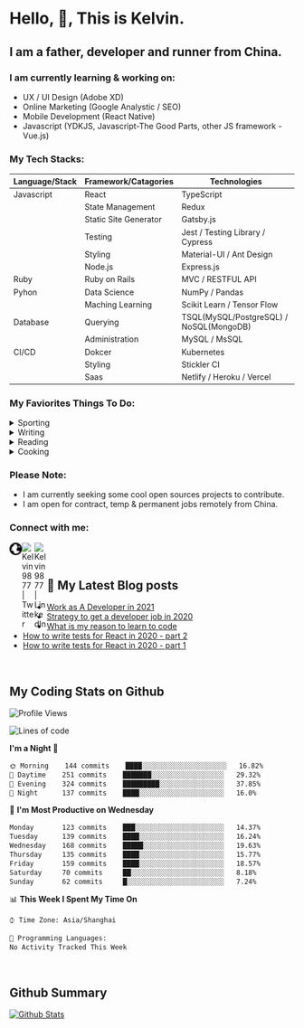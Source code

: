 # Hello, 👋, This is Kelvin.

## I am a father, developer and runner from China.

### I am currently learning & working on: 
  - UX / UI Design (Adobe XD)
  - Online Marketing (Google Analystic / SEO)
  - Mobile Development (React Native)
  - Javascript (YDKJS, Javascript-The Good Parts, other JS framework - Vue.js)
  
### My Tech Stacks:

| Language/Stack |  Framework/Catagories |  Technologies |
|----------------|-----------------------|---------------|
| Javascript | React | TypeScript | 
|            | State Management | Redux | 
|            | Static Site Generator | Gatsby.js | 
|            | Testing | Jest / Testing Library / Cypress |
|            | Styling | Material-UI / Ant Design |
|            | Node.js | Express.js |
| Ruby       | Ruby on Rails | MVC / RESTFUL API |
| Pyhon      | Data Science | NumPy / Pandas |
|            | Maching Learning | Scikit Learn / Tensor Flow|
| Database   | Querying | TSQL(MySQL/PostgreSQL) / NoSQL(MongoDB) | 
|            | Administration | MySQL / MsSQL |
| CI/CD      | Dokcer         | Kubernetes  |
|            | Styling        | Stickler CI |
|            | Saas           | Netlify / Heroku / Vercel |

    
### My Faviorites Things To Do:

<details>
  <summary>Sporting</summary>  
  
  - #### Running
    * Marathon
    * Jogging
    * Trail Running
  - #### Exercising
    * HIIT
    * Weight Lifting  
  - #### Swimming
</details>

<details>
  <summary>Writing</summary> 
  
  * Learn To Code
  * Job Searching
  * Technical Issues
</details>

<details>
  <summary>Reading</summary>  
  
  * Coding Relate
  * History (Ancient Greece / China / US)
  * Biograhy (Politician / Scientist / Businessman)
  * Nutrition (Cooking / Healthy Die / Exercising)
</details> 

<details>
  <summary>Cooking</summary> 
  
  * Cantonese Style
  * SiChun Style
  * Western Style  
</details> 

### Please Note: 
* I am currently seeking some cool open sources projects to contribute.
* I am open for contract, temp & permanent jobs remotely from China. 


### Connect with me:

[<img align="left" alt="kelvinliang.cn" width="22px" src="https://raw.githubusercontent.com/iconic/open-iconic/master/svg/globe.svg" />][website]
[<img align="left" alt="Kelvin9877 | Twitter" width="22px" src="https://cdn.jsdelivr.net/npm/simple-icons@v3/icons/twitter.svg" />][twitter]
[<img align="left" alt="Kelvin9877 | LinkedIn" width="22px" src="https://cdn.jsdelivr.net/npm/simple-icons@v3/icons/linkedin.svg" />][linkedin]

<br />
<br />

## 📕 My Latest Blog posts

<!-- BLOG-POST-LIST:START -->
- [Work as A Developer in 2021](https://dev.to/kelvin9877/work-as-a-developer-in-2021-2l)
- [Strategy to get a developer job in 2020](https://dev.to/kelvin9877/what-is-my-strategy-to-get-a-job-in-frontend-39gg)
- [What is my reason to learn to code](https://dev.to/kelvin9877/what-is-my-reason-to-learn-to-code-6k2)
- [How to write tests for React in 2020 - part 2](https://dev.to/kelvin9877/how-to-write-tests-for-react-in-2020-part-2-26h)
- [How to write tests for React in 2020 - part 1](https://dev.to/kelvin9877/how-to-write-tests-for-react-in-2020-4oai)
<!-- BLOG-POST-LIST:END -->

<br />

## My Coding Stats on Github

<!--START_SECTION:waka-->
![Profile Views](http://img.shields.io/badge/Profile%20Views-0-blue)

![Lines of code](https://img.shields.io/badge/From%20Hello%20World%20I%27ve%20Written-518135%20lines%20of%20code-blue)

**I'm a Night 🦉** 

```text
🌞 Morning    144 commits    ████░░░░░░░░░░░░░░░░░░░░░   16.82% 
🌆 Daytime    251 commits    ███████░░░░░░░░░░░░░░░░░░   29.32% 
🌃 Evening    324 commits    █████████░░░░░░░░░░░░░░░░   37.85% 
🌙 Night      137 commits    ████░░░░░░░░░░░░░░░░░░░░░   16.0%

```
📅 **I'm Most Productive on Wednesday** 

```text
Monday       123 commits    ███░░░░░░░░░░░░░░░░░░░░░░   14.37% 
Tuesday      139 commits    ████░░░░░░░░░░░░░░░░░░░░░   16.24% 
Wednesday    168 commits    █████░░░░░░░░░░░░░░░░░░░░   19.63% 
Thursday     135 commits    ████░░░░░░░░░░░░░░░░░░░░░   15.77% 
Friday       159 commits    ████░░░░░░░░░░░░░░░░░░░░░   18.57% 
Saturday     70 commits     ██░░░░░░░░░░░░░░░░░░░░░░░   8.18% 
Sunday       62 commits     █░░░░░░░░░░░░░░░░░░░░░░░░   7.24%

```


📊 **This Week I Spent My Time On** 

```text
⌚︎ Time Zone: Asia/Shanghai

💬 Programming Languages: 
No Activity Tracked This Week

```


<!--END_SECTION:waka-->

<br />

## Github Summary

[![Github Stats](https://get-github-stats.vercel.app/api?username=kelvin8773&show_icons=true)](https://github.com/kelvin8773)

[website]: https://kelvinliang.cn
[twitter]: https://twitter.com/kelvin9877
[linkedin]: https://linkedin.com/in/kelvin9877

